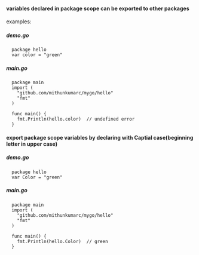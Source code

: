 #### variables declared in package scope can be exported to other packages

examples:

##### demo.go

      package hello
      var color = "green"

##### main.go

      package main
      import (
        "github.com/mithunkumarc/mygo/hello"
        "fmt"
      )

      func main() {
        fmt.Println(hello.color)  // undefined error
      }

#### export package scope variables by declaring with Captial case(beginning letter in upper case)

##### demo.go

      package hello
      var Color = "green"
      
##### main.go

      package main
      import (
        "github.com/mithunkumarc/mygo/hello"
        "fmt"
      )

      func main() {
        fmt.Println(hello.Color)  // green
      }
